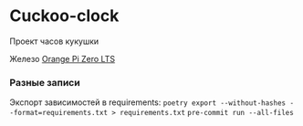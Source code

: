 # Cuckoo-clock

Проект часов кукушки

Железо [Orange Pi Zero LTS](http://www.orangepi.org/html/hardWare/computerAndMicrocontrollers/details/Orange-Pi-Zero-LTS.html)


### Разные записи
Экспорт зависимостей в requirements:
```poetry export --without-hashes --format=requirements.txt > requirements.txt```
```pre-commit run --all-files```
